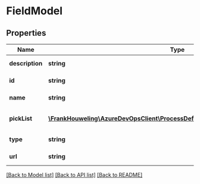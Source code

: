 # FieldModel

## Properties
Name | Type | Description | Notes
------------ | ------------- | ------------- | -------------
**description** | **string** | Description about field | [optional] 
**id** | **string** | ID of the field | [optional] 
**name** | **string** | Name of the field | [optional] 
**pickList** | [**\FrankHouweling\AzureDevOpsClient\ProcessDefinitions\Model\PickListMetadataModel**](PickListMetadataModel.md) | Reference to picklist in this field | [optional] 
**type** | **string** | Type of field | [optional] 
**url** | **string** | Url to the field | [optional] 

[[Back to Model list]](../README.md#documentation-for-models) [[Back to API list]](../README.md#documentation-for-api-endpoints) [[Back to README]](../README.md)


